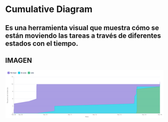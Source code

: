 # Cumulative Diagram 
## Es una herramienta visual que muestra cómo se están moviendo las tareas a través de diferentes estados con el tiempo.

## IMAGEN
![CumulativeDiagram](/Informes/images/CumulativeDiagram.png)